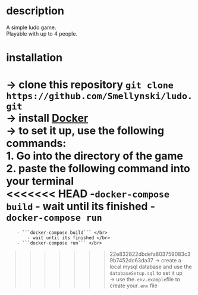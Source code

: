 # description

A simple ludo game. </br>
Playable with up to 4 people.

# installation

-> clone this repository ```git clone https://github.com/Smellynski/ludo.git``` </br>
-> install [Docker](https://www.docker.com/) </br>
-> to set it up, use the following commands: </br>
    1.  Go into the directory of the game </br>
    2.  paste the following command into your terminal </br>
<<<<<<< HEAD
        -```docker-compose build``` 
            - wait until its finished 
        - ```docker-compose run``` 
=======
        - ```docker-compose build``` </br>
            - wait until its finished </br>
        - ```docker-compose run``` </br>
>>>>>>> 22e832822dbdefa803759083c39b7452dc63da37
-> create a local mysql database and use the `databaseSetup.sql` to set it up</br>
-> use the`.env.example`file to create your`.env` file
    
